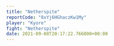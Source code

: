 ```yaml
---
title: "Netherspite"
reportCode: "8xYj6HGhaczKw1My"
player: "Kyore"
fight: "Netherspite"
date: 2021-09-08T20:17:22.766000+00:00
---
```

